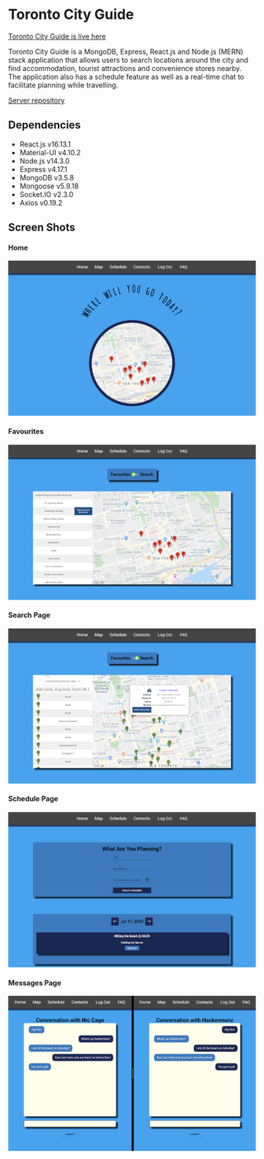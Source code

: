 # Toronto City Guide

[Toronto City Guide is live here](https://torontoguide.netlify.app/)

Toronto City Guide is a MongoDB, Express, React.js and Node.js (MERN) stack application that allows users to search locations around the city and find accommodation, tourist attractions and convenience stores nearby. The application also has a schedule feature as well as a real-time chat to facilitate planning while travelling.

[Server repository](https://github.com/kguertin/toronto-city-guide-server)


## Dependencies
- React.js v16.13.1
- Material-UI v4.10.2
- Node.js v14.3.0
- Express v4.17.1 
- MongoDB v3.5.8
- Mongoose v5.9.18
- Socket.IO v2.3.0
- Axios v0.19.2 

## Screen Shots

#### Home
![Home page with map that shows favourites info when logged in.](https://github.com/victorcwyu/Toronto-City-Guide-Client/blob/master/src/assets/home.png?raw=true)

#### Favourites
![The favourites page where you can see your favourite locations.](https://github.com/victorcwyu/Toronto-City-Guide-Client/blob/master/src/assets/favourites.png?raw=true)

#### Search Page
![The search page where you find places based on locations in the city.](https://github.com/victorcwyu/Toronto-City-Guide-Client/blob/master/src/assets/search.png?raw=true)

#### Schedule Page
![The Schedule page where you can add event information and view information for each day.](https://github.com/victorcwyu/Toronto-City-Guide-Client/blob/master/src/assets/schedule.png?raw=true)

#### Messages Page
![The Messages page where you can communicate with your contacts in real time.](https://github.com/victorcwyu/Toronto-City-Guide-Client/blob/master/src/assets/messages.png?raw=true)
